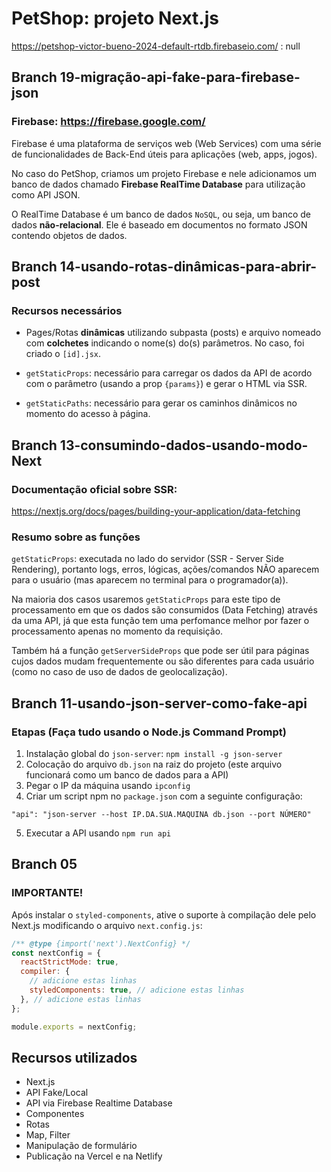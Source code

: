 # PetShop: projeto Next.js

https://petshop-victor-bueno-2024-default-rtdb.firebaseio.com/
:
null

## Branch 19-migração-api-fake-para-firebase-json

### Firebase: https://firebase.google.com/

Firebase é uma plataforma de serviços web (Web Services) com uma série de funcionalidades de Back-End úteis para aplicações (web, apps, jogos).

No caso do PetShop, criamos um projeto Firebase e nele adicionamos um banco de dados chamado **Firebase RealTime Database** para utilização como API JSON.

O RealTime Database é um banco de dados `NoSQL`, ou seja, um banco de dados **não-relacional**. Ele é baseado em documentos no formato JSON contendo objetos de dados.

## Branch 14-usando-rotas-dinâmicas-para-abrir-post

### Recursos necessários

- Pages/Rotas **dinâmicas** utilizando subpasta (posts) e arquivo nomeado com **colchetes** indicando o nome(s) do(s) parâmetros. No caso, foi criado o `[id].jsx`.

- `getStaticProps`: necessário para carregar os dados da API de acordo com o parâmetro (usando a prop `{params}`) e gerar o HTML via SSR.

- `getStaticPaths`: necessário para gerar os caminhos dinâmicos no momento do acesso à página.

## Branch 13-consumindo-dados-usando-modo-Next

### Documentação oficial sobre SSR:

https://nextjs.org/docs/pages/building-your-application/data-fetching

### Resumo sobre as funções

`getStaticProps`: executada no lado do servidor (SSR - Server Side Rendering), portanto logs, erros, lógicas, ações/comandos NÃO aparecem para o usuário (mas aparecem no terminal para o programador(a)).

Na maioria dos casos usaremos `getStaticProps` para este tipo de processamento em que os dados são consumidos (Data Fetching) através da uma API, já que esta função tem uma perfomance melhor por fazer o processamento apenas no momento da requisição.

Também há a função `getServerSideProps` que pode ser útil para páginas cujos dados mudam frequentemente ou são diferentes para cada usuário (como no caso de uso de dados de geolocalização).

## Branch 11-usando-json-server-como-fake-api

### Etapas (Faça tudo usando o Node.js Command Prompt)

1. Instalação global do `json-server`: `npm install -g json-server`
2. Colocação do arquivo `db.json` na raiz do projeto (este arquivo funcionará como um banco de dados para a API)
3. Pegar o IP da máquina usando `ipconfig`
4. Criar um script npm no `package.json` com a seguinte configuração:

`"api": "json-server --host IP.DA.SUA.MAQUINA db.json --port NÚMERO"`

5. Executar a API usando `npm run api`

## Branch 05

### IMPORTANTE!

Após instalar o `styled-components`, ative o suporte à compilação dele pelo Next.js modificando o arquivo `next.config.js`:

```javascript
/** @type {import('next').NextConfig} */
const nextConfig = {
  reactStrictMode: true,
  compiler: {
    // adicione estas linhas
    styledComponents: true, // adicione estas linhas
  }, // adicione estas linhas
};

module.exports = nextConfig;
```

## Recursos utilizados

- Next.js
- API Fake/Local
- API via Firebase Realtime Database
- Componentes
- Rotas
- Map, Filter
- Manipulação de formulário
- Publicação na Vercel e na Netlify